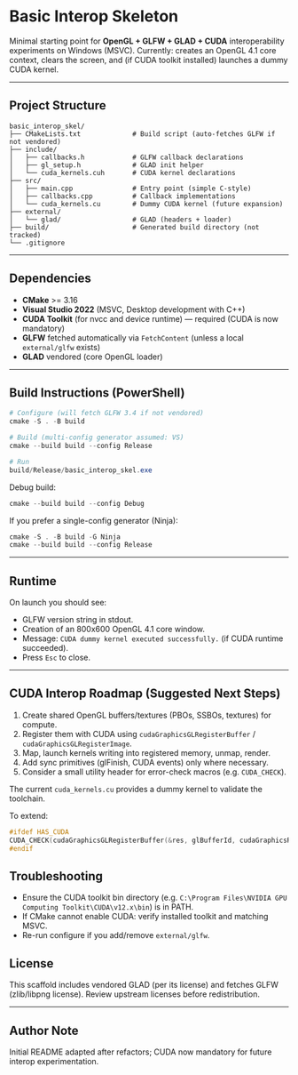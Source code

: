 # Basic Interop Skeleton

Minimal starting point for **OpenGL + GLFW + GLAD + CUDA** interoperability experiments on Windows (MSVC).
Currently: creates an OpenGL 4.1 core context, clears the screen, and (if CUDA toolkit installed) launches a dummy CUDA kernel.

---

## Project Structure

```
basic_interop_skel/
├── CMakeLists.txt             # Build script (auto-fetches GLFW if not vendored)
├── include/
│   ├── callbacks.h            # GLFW callback declarations
│   ├── gl_setup.h             # GLAD init helper
│   └── cuda_kernels.cuh       # CUDA kernel declarations
├── src/
│   ├── main.cpp               # Entry point (simple C-style)
│   ├── callbacks.cpp          # Callback implementations
│   └── cuda_kernels.cu        # Dummy CUDA kernel (future expansion)
├── external/
│   └── glad/                  # GLAD (headers + loader)
├── build/                     # Generated build directory (not tracked)
└── .gitignore
```

---

## Dependencies

- **CMake** >= 3.16
- **Visual Studio 2022** (MSVC, Desktop development with C++)
- **CUDA Toolkit** (for nvcc and device runtime) — required (CUDA is now mandatory)
- **GLFW** fetched automatically via `FetchContent` (unless a local `external/glfw` exists)
- **GLAD** vendored (core OpenGL loader)

---

## Build Instructions (PowerShell)

```powershell
# Configure (will fetch GLFW 3.4 if not vendored)
cmake -S . -B build

# Build (multi-config generator assumed: VS)
cmake --build build --config Release

# Run
build/Release/basic_interop_skel.exe
```

Debug build:
```powershell
cmake --build build --config Debug
```

If you prefer a single-config generator (Ninja):
```powershell
cmake -S . -B build -G Ninja
cmake --build build --config Release
```

---

## Runtime

On launch you should see:
- GLFW version string in stdout.
- Creation of an 800x600 OpenGL 4.1 core window.
- Message: `CUDA dummy kernel executed successfully.` (if CUDA runtime succeeded).
- Press `Esc` to close.

---

## CUDA Interop Roadmap (Suggested Next Steps)

1. Create shared OpenGL buffers/textures (PBOs, SSBOs, textures) for compute.
2. Register them with CUDA using `cudaGraphicsGLRegisterBuffer` / `cudaGraphicsGLRegisterImage`.
3. Map, launch kernels writing into registered memory, unmap, render.
4. Add sync primitives (glFinish, CUDA events) only where necessary.
5. Consider a small utility header for error-check macros (e.g. `CUDA_CHECK`).

The current `cuda_kernels.cu` provides a dummy kernel to validate the toolchain.

To extend:
```cpp
#ifdef HAS_CUDA
CUDA_CHECK(cudaGraphicsGLRegisterBuffer(&res, glBufferId, cudaGraphicsRegisterFlagsWriteDiscard));
#endif
```

## Troubleshooting

- Ensure the CUDA toolkit bin directory (e.g. `C:\Program Files\NVIDIA GPU Computing Toolkit\CUDA\v12.x\bin`) is in PATH.
- If CMake cannot enable CUDA: verify installed toolkit and matching MSVC.
- Re-run configure if you add/remove `external/glfw`.

## License

This scaffold includes vendored GLAD (per its license) and fetches GLFW (zlib/libpng license). Review upstream licenses before redistribution.

---

## Author Note

Initial README adapted after refactors; CUDA now mandatory for future interop experimentation.
